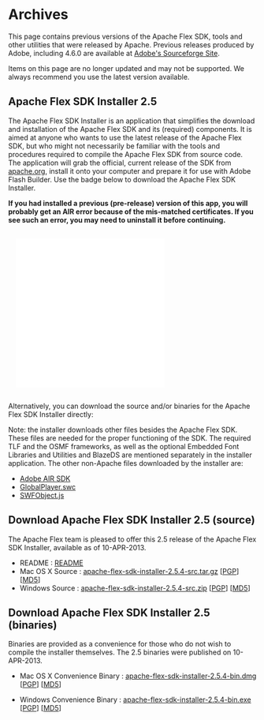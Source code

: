 # Archives

This page contains previous versions of the Apache Flex SDK, tools and other utilities that were released by Apache.  Previous releases produced by Adobe, including 4.6.0 are available at [Adobe's Sourceforge Site][1].

Items on this page are no longer updated and may not be supported.  We always recommend you use the latest version available.

## Apache Flex SDK Installer 2.5

The Apache Flex SDK Installer is an application that simplifies the download and installation of the Apache Flex SDK and its (required) components. It is aimed at anyone who wants to use the latest release of the Apache Flex SDK, but who might not necessarily be familiar with the tools and procedures required to compile the Apache Flex SDK from source code. The application will grab the official, current release of the SDK from [apache.org](http://flex.apache.org/download.html), install it onto your computer and prepare it for use with Adobe Flash Builder. Use the badge below to download the Apache Flex SDK Installer.

**If you had installed a previous (pre-release) version of this app, you will probably get an AIR error because of the mis-matched certificates.  If you see such an error, you may need to uninstall it before continuing.**

<div style="padding: 15px;"><iframe name="afSDKInstallBadgeRegular" src="./archive/installerbadge/index.html" frameborder="0" height="302" marginheight="0" marginwidth="0" scrolling="no" width="302"></iframe></div>

Alternatively, you can download the source and/or binaries for the Apache Flex SDK Installer directly:

Note: the installer downloads other files besides the Apache Flex SDK. These files are needed for the proper functioning of the SDK. The required TLF and the OSMF frameworks, as well as the optional Embedded Font Libraries and Utilities and BlazeDS are mentioned separately in the installer application. The other non-Apache files downloaded by the installer are:

- [Adobe AIR SDK][6]
- [GlobalPlayer.swc][7]
- [SWFObject.js][8]

## Download Apache Flex SDK Installer 2.5 (source)
The Apache Flex team is pleased to offer this 2.5 release of the Apache Flex SDK Installer, available as of 10-APR-2013.

- README : [README][5]
- Mac OS X Source : [apache-flex-sdk-installer-2.5.4-src.tar.gz][1] [[PGP](http://www.apache.org/dist/incubator/flex/installer/2.5/apache-flex-sdk-installer-2.5.4-src.tar.gz.asc)] [[MD5](http://www.apache.org/dist/incubator/flex/installer/2.5/apache-flex-sdk-installer-2.5.4-src.tar.gz.md5)]
- Windows Source : [apache-flex-sdk-installer-2.5.4-src.zip][2] [[PGP](http://www.apache.org/dist/incubator/flex/installer/2.5/apache-flex-sdk-installer-2.5.4-src.zip.asc)] [[MD5](http://www.apache.org/dist/incubator/flex/installer/2.5/apache-flex-sdk-installer-2.5.4-src.zip.md5)]

## Download Apache Flex SDK Installer 2.5 (binaries)
Binaries are provided as a convenience for those who do not wish to compile the installer themselves. The 2.5 binaries were published on 10-APR-2013.

- Mac OS X Convenience Binary : [apache-flex-sdk-installer-2.5.4-bin.dmg][3] [[PGP](http://www.apache.org/dist/incubator/flex/installer/2.5/binaries/apache-flex-sdk-installer-2.5.4-bin.dmg.asc)] [[MD5](http://www.apache.org/dist/incubator/flex/installer/2.5/binaries/apache-flex-sdk-installer-2.5.4-bin.dmg.md5)]
- Windows Convenience Binary : [apache-flex-sdk-installer-2.5.4-bin.exe][4] [[PGP](http://www.apache.org/dist/incubator/flex/installer/2.5/binaries/apache-flex-sdk-installer-2.5.4-bin.exe.asc)] [[MD5](http://www.apache.org/dist/incubator/flex/installer/2.5/binaries/apache-flex-sdk-installer-2.5.4.exe.md5)]

  [1]: http://www.apache.org/dyn/closer.lua?path=incubator/flex/installer/2.5/apache-flex-sdk-installer-2.5.4-src.tar.gz
  [2]: http://www.apache.org/dyn/closer.lua?path=incubator/flex/installer/2.5/apache-flex-sdk-installer-2.5.4-src.zip
  [3]: http://www.apache.org/dyn/closer.lua?path=incubator/flex/installer/2.5/binaries/apache-flex-sdk-installer-2.5.4-bin.dmg
  [4]: http://www.apache.org/dyn/closer.lua?path=incubator/flex/installer/2.5/binaries/apache-flex-sdk-installer-2.5.4-bin.exe
  [5]: http://www.apache.org/dist/incubator/flex/installer/2.5/README.txt
  [6]: http://www.adobe.com/devnet/air/air-sdk-download.html
  [7]: http://www.adobe.com/support/flashplayer/downloads.html
  [8]: http://code.google.com/p/swfobject/